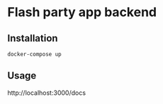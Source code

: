 # Flash party app backend

## Installation 

```
docker-compose up
```

## Usage

http://localhost:3000/docs